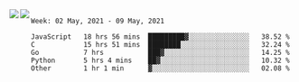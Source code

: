 <a href="https://github.com/anuraghazra/github-readme-stats">
  <img align="left" src="https://github-readme-stats.vercel.app/api?username=Tanesan&count_private=true&show_icons=true" />
</a>
<a href="https://github.com/anuraghazra/github-readme-stats">
  <img align="left" src="https://github-readme-stats.vercel.app/api/top-langs/?username=Tanesan" />
</a>

<!--START_SECTION:waka-->
```text
Week: 02 May, 2021 - 09 May, 2021

JavaScript   18 hrs 56 mins  █████████▓░░░░░░░░░░░░░░░   38.52 % 
C            15 hrs 51 mins  ████████░░░░░░░░░░░░░░░░░   32.24 % 
Go           7 hrs           ███▓░░░░░░░░░░░░░░░░░░░░░   14.25 % 
Python       5 hrs 4 mins    ██▓░░░░░░░░░░░░░░░░░░░░░░   10.32 % 
Other        1 hr 1 min      ▓░░░░░░░░░░░░░░░░░░░░░░░░   02.08 % 
```
<!--END_SECTION:waka-->
